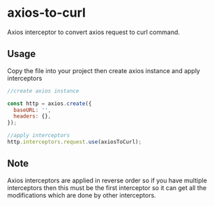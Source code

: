 # axios-to-curl
Axios interceptor to convert axios request to curl command.

## Usage
Copy the file into your project then create axios instance and apply interceptors 
```javascript
//create axios instance

const http = axios.create({
  baseURL: '',
  headers: {},
});

//apply interceptors
http.interceptors.request.use(axiosToCurl);
```
## Note
Axios interceptors are applied in reverse order so if you have multiple interceptors then this must be the first interceptor so it can get all the modifications which are done by other interceptors.
